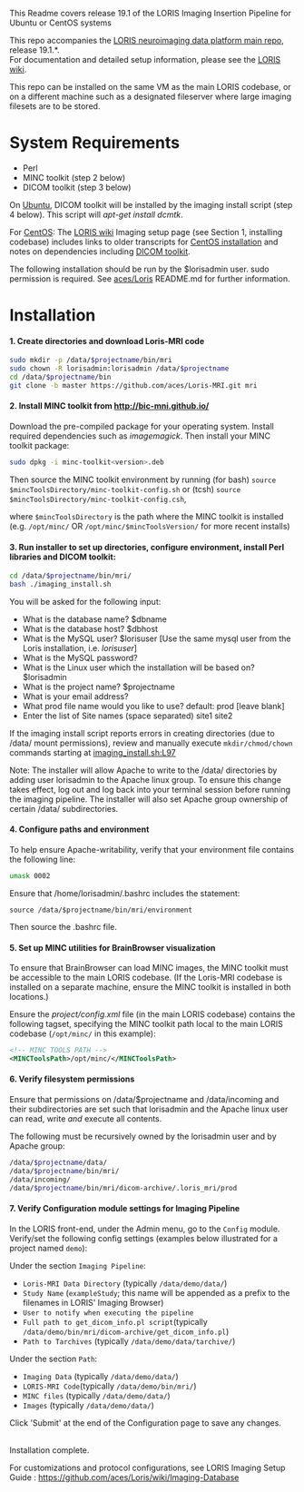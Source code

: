This Readme covers release 19.1 of the LORIS Imaging Insertion Pipeline for Ubuntu or CentOS systems

This repo accompanies the [LORIS neuroimaging data platform main repo](https://github.com/aces/Loris/releases)</b>, release 19.1.*.<br>
For documentation and detailed setup information, please see the [LORIS wiki](https://github.com/aces/Loris/wiki/Imaging-Database)</b>.

This repo can be installed on the same VM as the main LORIS codebase, or on a different machine such as a designated fileserver where large imaging filesets are to be stored. 

# System Requirements
 * Perl
 * MINC toolkit (step 2 below)
 * DICOM toolkit (step 3 below)

On <u>Ubuntu</u>, DICOM toolkit will be installed by the imaging install script (step 4 below). This script will _apt-get install dcmtk_.   

For <u>CentOS</u>: The [LORIS wiki](https://github.com/aces/Loris/wiki/Imaging-Database) Imaging setup page (see Section 1, installing codebase) includes links to older transcripts for [CentOS installation](https://github.com/aces/Loris/wiki/CentOS-Imaging-installation-transcript) and notes on dependencies including [DICOM toolkit](https://github.com/aces/Loris/wiki/CentOS-Imaging-installation-transcript#7-install-dicom-toolkit).

The following installation should be run by the $lorisadmin user. sudo permission is required.
See [aces/Loris](https://github.com/aces/loris) README.md for further information. 

# Installation

#### 1. Create directories and download Loris-MRI code

   ```bash
   sudo mkdir -p /data/$projectname/bin/mri
   sudo chown -R lorisadmin:lorisadmin /data/$projectname
   cd /data/$projectname/bin
   git clone -b master https://github.com/aces/Loris-MRI.git mri
   ```

#### 2. Install MINC toolkit from http://bic-mni.github.io/ 

Download the pre-compiled package for your operating system.  Install required dependencies such as _imagemagick_. Then install your MINC toolkit package: 

   ```bash
   sudo dpkg -i minc-toolkit<version>.deb
   ```

  Then source the MINC toolkit environment by running (for bash) 
  `source $mincToolsDirectory/minc-toolkit-config.sh` or (tcsh) 
  `source $mincToolsDirectory/minc-toolkit-config.csh`,
  
  where `$mincToolsDirectory` is the path where the MINC toolkit is installed (e.g. `/opt/minc/` OR `/opt/minc/$mincToolsVersion/` for more recent installs)

#### 3. Run installer to set up directories, configure environment, install Perl libraries and DICOM toolkit:

   ```bash 
   cd /data/$projectname/bin/mri/
   bash ./imaging_install.sh
   ```

  You will be asked for the following input: 

 * What is the database name? $dbname
 * What is the database host? $dbhost
 * What is the MySQL user? $lorisuser [Use the same mysql user from the Loris installation, i.e. _lorisuser_]
 * What is the MySQL password? 
 * What is the Linux user which the installation will be based on? $lorisadmin
 * What is the project name? $projectname
 * What is your email address? 
 * What prod file name would you like to use? default: prod  [leave blank]
 * Enter the list of Site names (space separated) site1 site2

  If the imaging install script reports errors in creating directories (due to /data/ mount permissions), review and manually execute `mkdir/chmod/chown` commands starting at [imaging_install.sh:L97](https://github.com/aces/Loris-MRI/blob/master/imaging_install.sh#L97)

  Note: The installer will allow Apache to write to the /data/ directories by adding user lorisadmin to the Apache linux group.  To ensure this change takes effect, log out and log back into your terminal session before running the imaging pipeline.
The installer will also set Apache group ownership of certain /data/ subdirectories.  

#### 4. Configure paths and environment

  To help ensure Apache-writability, verify that your environment file contains the following line:

   ```bash 
   umask 0002
   ```

   Ensure that /home/lorisadmin/.bashrc includes the statement: 

   ```source /data/$projectname/bin/mri/environment```

   Then source the .bashrc file.   

#### 5. Set up MINC utilities for BrainBrowser visualization

To ensure that BrainBrowser can load MINC images, the MINC toolkit must be accessible to the main LORIS codebase.
(If the Loris-MRI codebase is installed on a separate machine, ensure the MINC toolkit is installed in both locations.)

Ensure the _project/config.xml_ file (in the main LORIS codebase) contains the following tagset, specifying the MINC toolkit path local to the main LORIS codebase (`/opt/minc/` in this example):

   ```xml
   <!-- MINC TOOLS PATH -->
   <MINCToolsPath>/opt/minc/</MINCToolsPath>
   ```

#### 6. Verify filesystem permissions 

Ensure that permissions on /data/$projectname and /data/incoming and their subdirectories are set such that lorisadmin and the Apache linux user can read, write _and_ execute all contents.

The following must be recursively owned by the lorisadmin user and by Apache group:

   ```bash
   /data/$projectname/data/ 
   /data/$projectname/bin/mri/
   /data/incoming/
   /data/$projectname/bin/mri/dicom-archive/.loris_mri/prod
   ```
#### 7. Verify Configuration module settings for Imaging Pipeline
  
In the LORIS front-end, under the Admin menu, go to the `Config` module.  Verify/set the following config settings (examples below illustrated for a project named `demo`):

Under the section `Imaging Pipeline`:
 * `Loris-MRI Data Directory` (typically `/data/demo/data/`)
 * `Study Name` (`exampleStudy`; this name will be appended as a prefix to the filenames in LORIS' Imaging Browser)
 * `User to notify when executing the pipeline`
 * `Full path to get_dicom_info.pl script`(typically `/data/demo/bin/mri/dicom-archive/get_dicom_info.pl`)
 * `Path to Tarchives` (typically `/data/demo/data/tarchive/`)

Under the section `Path`:
 * `Imaging Data` (typically `/data/demo/data/`)
 * `LORIS-MRI Code`(typically `/data/demo/bin/mri/`)
 * `MINC files` (typically `/data/demo/data/`)
 * `Images` (typically `/data/demo/data/`)

Click 'Submit' at the end of the Configuration page to save any changes. 

<br>
Installation complete.

For customizations and protocol configurations, see LORIS Imaging Setup Guide : https://github.com/aces/Loris/wiki/Imaging-Database 

